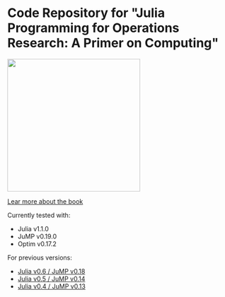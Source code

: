 # Code Repository for "Julia Programming for Operations Research: A Primer on Computing"

<!-- [![Build Status](https://travis-ci.org/chkwon/jpor_codes.svg?branch=master)](https://travis-ci.org/chkwon/jpor_codes) -->

<a href="http://www.chkwon.net/julia/"><img src="http://www.chkwon.net/julia/book/cover.png" width=300></a>

[Lear more about the book](http://www.chkwon.net/julia/)

Currently tested with:
- Julia v1.1.0
- JuMP v0.19.0
- Optim v0.17.2





For previous versions:
- [Julia v0.6 / JuMP v0.18](https://github.com/chkwon/jpor_codes/releases/tag/v0.6.2)
- [Julia v0.5 / JuMP v0.14](https://github.com/chkwon/jpor_codes/tree/v0.5.0)
- [Julia v0.4 / JuMP v0.13](https://github.com/chkwon/jpor_codes/releases/tag/Julia-v0.4-JuMP-v0.13)
